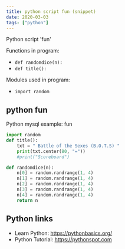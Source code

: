 ```yaml
---
title: python script fun (snippet)
date: 2020-03-03
tags: ["python"]
---
```

Python script 'fun'

Functions in program: 
* `def randomdice(n):`
* `def title():`

Modules used in program: 
* `import random`

## python fun

Python mysql example: fun

```python
import random
def title():
    txt = " Battle of the Sexes (B.O.T.S) "
    print(txt.center(80, "="))
    #print("Scoreboard")

def randomdice(n):
    n[0] = random.randrange(1, 4)
    n[1] = random.randrange(1, 4)
    n[2] = random.randrange(1, 4)
    n[3] = random.randrange(1, 4)
    n[4] = random.randrange(1, 4)
    return n

```

## Python links

- Learn Python: https://pythonbasics.org/
- Python Tutorial: https://pythonspot.com
